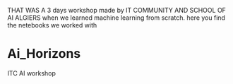 
THAT WAS A 3 days workshop made by IT COMMUNITY AND SCHOOL OF AI ALGIERS when we learned machine learning from scratch.
here you find the netebooks we worked with
# Ai_Horizons
ITC AI workshop
